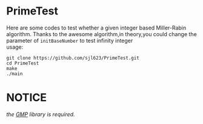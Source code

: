 # PrimeTest

Here are some codes to test whether a given integer based Miller-Rabin algorithm.
Thanks to the awesome algorithm,in theory,you could change the parameter of `initBaseNumber` to test infinity integer\
usage:
```
git clone https://github.com/sjl623/PrimeTest.git
cd PrimeTest
make
./main
```

# NOTICE #
*the [GMP](https://gmplib.org/) library is required.*

